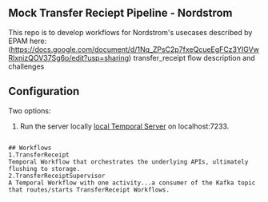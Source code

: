 ## Mock Transfer Reciept Pipeline - Nordstrom

This repo is to develop workflows for Nordstrom's usecases described by EPAM here: (https://docs.google.com/document/d/1Nq_ZPsC2p7fxeQcueEgFCz3YIGVwRlxnizQOV37Sg6o/edit?usp=sharing) transfer_receipt flow description and challenges

## Configuration

Two options:
1. Run the server locally  [local Temporal Server](https://docs.temporal.io/cli#starting-the-temporal-server)  on localhost:7233.


````

## Workflows
1.TransferReceipt
Temporal Workflow that orchestrates the underlying APIs, ultimately flushing to storage.
2.TransferReceiptSupervisor
A Temporal Workflow with one activity...a consumer of the Kafka topic that routes/starts TransferReceipt Workflows.

